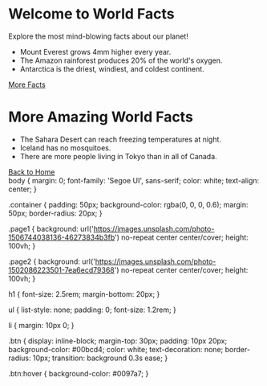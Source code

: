 <!-- index.html --><!DOCTYPE html><html lang="en">
<head>
  <meta charset="UTF-8" />
  <meta name="viewport" content="width=device-width, initial-scale=1.0" />
  <title>World Facts - Page 1</title>
  <link rel="stylesheet" href="style.css" />
</head>
<body class="page1">
  <div class="container">
    <h1>Welcome to World Facts</h1>
    <p>Explore the most mind-blowing facts about our planet!</p>
    <ul>
      <li>Mount Everest grows 4mm higher every year.</li>
      <li>The Amazon rainforest produces 20% of the world's oxygen.</li>
      <li>Antarctica is the driest, windiest, and coldest continent.</li>
    </ul>
    <a href="page2.html" class="btn">More Facts</a>
  </div>
</body>
</html><!-- page2.html --><!DOCTYPE html><html lang="en">
<head>
  <meta charset="UTF-8" />
  <meta name="viewport" content="width=device-width, initial-scale=1.0" />
  <title>World Facts - Page 2</title>
  <link rel="stylesheet" href="style.css" />
</head>
<body class="page2">
  <div class="container">
    <h1>More Amazing World Facts</h1>
    <ul>
      <li>The Sahara Desert can reach freezing temperatures at night.</li>
      <li>Iceland has no mosquitoes.</li>
      <li>There are more people living in Tokyo than in all of Canada.</li>
    </ul>
    <a href="index.html" class="btn">Back to Home</a>
  </div>
</body>
</html><!-- style.css -->body { margin: 0; font-family: 'Segoe UI', sans-serif; color: white; text-align: center; }

.container { padding: 50px; background-color: rgba(0, 0, 0, 0.6); margin: 50px; border-radius: 20px; }

.page1 { background: url('https://images.unsplash.com/photo-1506744038136-46273834b3fb') no-repeat center center/cover; height: 100vh; }

.page2 { background: url('https://images.unsplash.com/photo-1502086223501-7ea6ecd79368') no-repeat center center/cover; height: 100vh; }

h1 { font-size: 2.5rem; margin-bottom: 20px; }

ul { list-style: none; padding: 0; font-size: 1.2rem; }

li { margin: 10px 0; }

.btn { display: inline-block; margin-top: 30px; padding: 10px 20px; background-color: #00bcd4; color: white; text-decoration: none; border-radius: 10px; transition: background 0.3s ease; }

.btn:hover { background-color: #0097a7; }

